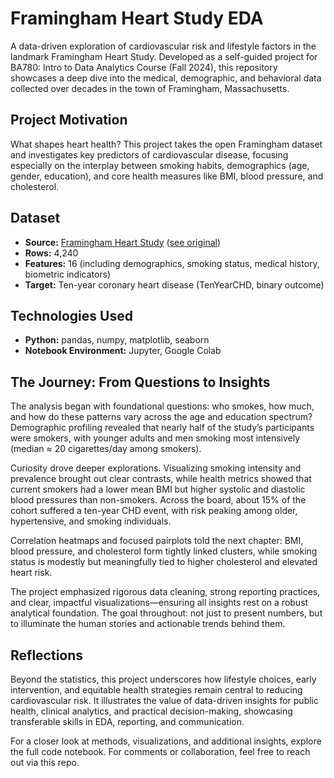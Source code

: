 # Framingham Heart Study EDA

A data-driven exploration of cardiovascular risk and lifestyle factors in the landmark Framingham Heart Study. Developed as a self-guided project for BA780: Intro to Data Analytics Course (Fall 2024), this repository showcases a deep dive into the medical, demographic, and behavioral data collected over decades in the town of Framingham, Massachusetts.

## Project Motivation

What shapes heart health? This project takes the open Framingham dataset and investigates key predictors of cardiovascular disease, focusing especially on the interplay between smoking habits, demographics (age, gender, education), and core health measures like BMI, blood pressure, and cholesterol.

## Dataset

- **Source:** [Framingham Heart Study](https://www.kaggle.com/datasets/soltaniehha/intro-to-data-analytics-framingham) ([see original](https://www.framinghamheartstudy.org/))
- **Rows:** 4,240  
- **Features:** 16 (including demographics, smoking status, medical history, biometric indicators)  
- **Target:** Ten-year coronary heart disease (TenYearCHD, binary outcome)

## Technologies Used

- **Python:** pandas, numpy, matplotlib, seaborn
- **Notebook Environment:** Jupyter, Google Colab

## The Journey: From Questions to Insights

The analysis began with foundational questions: who smokes, how much, and how do these patterns vary across the age and education spectrum? Demographic profiling revealed that nearly half of the study’s participants were smokers, with younger adults and men smoking most intensively (median ≈ 20 cigarettes/day among smokers).

Curiosity drove deeper explorations. Visualizing smoking intensity and prevalence brought out clear contrasts, while health metrics showed that current smokers had a lower mean BMI but higher systolic and diastolic blood pressures than non-smokers. Across the board, about 15% of the cohort suffered a ten-year CHD event, with risk peaking among older, hypertensive, and smoking individuals.

Correlation heatmaps and focused pairplots told the next chapter: BMI, blood pressure, and cholesterol form tightly linked clusters, while smoking status is modestly but meaningfully tied to higher cholesterol and elevated heart risk.

The project emphasized rigorous data cleaning, strong reporting practices, and clear, impactful visualizations—ensuring all insights rest on a robust analytical foundation. The goal throughout: not just to present numbers, but to illuminate the human stories and actionable trends behind them.

## Reflections

Beyond the statistics, this project underscores how lifestyle choices, early intervention, and equitable health strategies remain central to reducing cardiovascular risk. It illustrates the value of data-driven insights for public health, clinical analytics, and practical decision-making, showcasing transferable skills in EDA, reporting, and communication.

For a closer look at methods, visualizations, and additional insights, explore the full code notebook. 
For comments or collaboration, feel free to reach out via this repo.
